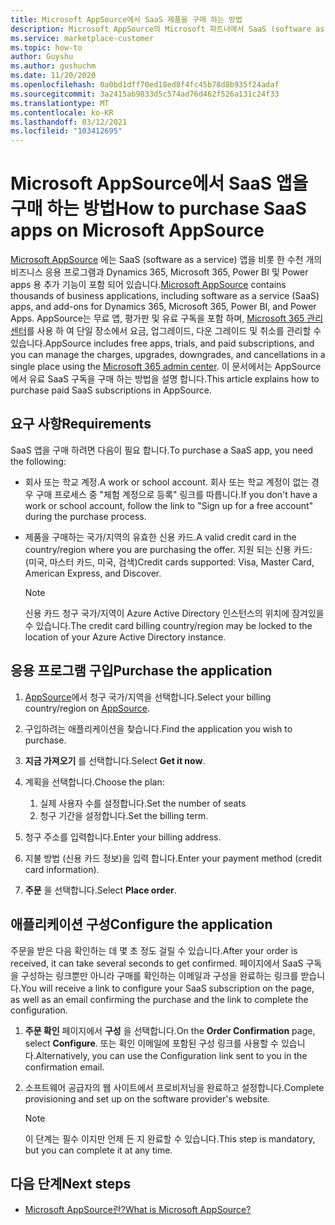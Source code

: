 ```yaml
---
title: Microsoft AppSource에서 SaaS 제품을 구매 하는 방법
description: Microsoft AppSource의 Microsoft 파트너에서 SaaS (software as a service) 앱을 구매 하는 방법을 알아봅니다.
ms.service: marketplace-customer
ms.topic: how-to
author: Guyshu
ms.author: gushuchm
ms.date: 11/20/2020
ms.openlocfilehash: 0a0bd1dff70ed18ed8f4fc45b78d8b935f24adaf
ms.sourcegitcommit: 3a2415ab9833d5c574ad76d462f526a131c24f33
ms.translationtype: MT
ms.contentlocale: ko-KR
ms.lasthandoff: 03/12/2021
ms.locfileid: "103412695"
---
```

# <a name="how-to-purchase-saas-apps-on-microsoft-appsource"></a><span data-ttu-id="34ccc-103">Microsoft AppSource에서 SaaS 앱을 구매 하는 방법</span><span class="sxs-lookup"><span data-stu-id="34ccc-103">How to purchase SaaS apps on Microsoft AppSource</span></span>

<span data-ttu-id="34ccc-104">[Microsoft AppSource](https://appsource.microsoft.com/) 에는 SaaS (software as a service) 앱을 비롯 한 수천 개의 비즈니스 응용 프로그램과 Dynamics 365, Microsoft 365, Power BI 및 Power apps 용 추가 기능이 포함 되어 있습니다.</span><span class="sxs-lookup"><span data-stu-id="34ccc-104">[Microsoft AppSource](https://appsource.microsoft.com/) contains thousands of business applications, including software as a service (SaaS) apps, and add-ons for Dynamics 365, Microsoft 365, Power BI, and Power Apps.</span></span> <span data-ttu-id="34ccc-105">AppSource는 무료 앱, 평가판 및 유료 구독을 포함 하며, [Microsoft 365 관리 센터](/microsoft-365/admin/admin-overview/about-the-admin-center)를 사용 하 여 단일 장소에서 요금, 업그레이드, 다운 그레이드 및 취소를 관리할 수 있습니다.</span><span class="sxs-lookup"><span data-stu-id="34ccc-105">AppSource includes free apps, trials, and paid subscriptions, and you can manage the charges, upgrades, downgrades, and cancellations in a single place using the [Microsoft 365 admin center](/microsoft-365/admin/admin-overview/about-the-admin-center).</span></span> <span data-ttu-id="34ccc-106">이 문서에서는 AppSource에서 유료 SaaS 구독을 구매 하는 방법을 설명 합니다.</span><span class="sxs-lookup"><span data-stu-id="34ccc-106">This article explains how to purchase paid SaaS subscriptions in AppSource.</span></span>

## <a name="requirements"></a><span data-ttu-id="34ccc-107">요구 사항</span><span class="sxs-lookup"><span data-stu-id="34ccc-107">Requirements</span></span>

<span data-ttu-id="34ccc-108">SaaS 앱을 구매 하려면 다음이 필요 합니다.</span><span class="sxs-lookup"><span data-stu-id="34ccc-108">To purchase a SaaS app, you need the following:</span></span>

- <span data-ttu-id="34ccc-109">회사 또는 학교 계정.</span><span class="sxs-lookup"><span data-stu-id="34ccc-109">A work or school account.</span></span> <span data-ttu-id="34ccc-110">회사 또는 학교 계정이 없는 경우 구매 프로세스 중 "체험 계정으로 등록" 링크를 따릅니다.</span><span class="sxs-lookup"><span data-stu-id="34ccc-110">If you don't have a work or school account, follow the link to "Sign up for a free account" during the purchase process.</span></span>

- <span data-ttu-id="34ccc-111">제품을 구매하는 국가/지역의 유효한 신용 카드.</span><span class="sxs-lookup"><span data-stu-id="34ccc-111">A valid credit card in the country/region where you are purchasing the offer.</span></span> <span data-ttu-id="34ccc-112">지원 되는 신용 카드: (미국, 마스터 카드, 미국, 검색)</span><span class="sxs-lookup"><span data-stu-id="34ccc-112">Credit cards supported: Visa, Master Card, American Express, and Discover.</span></span>

    > [!Note]
    > <span data-ttu-id="34ccc-113">신용 카드 청구 국가/지역이 Azure Active Directory 인스턴스의 위치에 잠겨있을 수 있습니다.</span><span class="sxs-lookup"><span data-stu-id="34ccc-113">The credit card billing country/region may be locked to the location of your Azure Active Directory instance.</span></span>

## <a name="purchase-the-application"></a><span data-ttu-id="34ccc-114">응용 프로그램 구입</span><span class="sxs-lookup"><span data-stu-id="34ccc-114">Purchase the application</span></span>

1. <span data-ttu-id="34ccc-115">[AppSource](https://appsource.microsoft.com/)에서 청구 국가/지역을 선택합니다.</span><span class="sxs-lookup"><span data-stu-id="34ccc-115">Select your billing country/region on [AppSource](https://appsource.microsoft.com/).</span></span>
1. <span data-ttu-id="34ccc-116">구입하려는 애플리케이션을 찾습니다.</span><span class="sxs-lookup"><span data-stu-id="34ccc-116">Find the application you wish to purchase.</span></span>
1. <span data-ttu-id="34ccc-117">**지금 가져오기** 를 선택합니다.</span><span class="sxs-lookup"><span data-stu-id="34ccc-117">Select **Get it now**.</span></span>
1. <span data-ttu-id="34ccc-118">계획을 선택합니다.</span><span class="sxs-lookup"><span data-stu-id="34ccc-118">Choose the plan:</span></span>

    1. <span data-ttu-id="34ccc-119">실제 사용자 수를 설정합니다.</span><span class="sxs-lookup"><span data-stu-id="34ccc-119">Set the number of seats</span></span>
    1. <span data-ttu-id="34ccc-120">청구 기간을 설정합니다.</span><span class="sxs-lookup"><span data-stu-id="34ccc-120">Set the billing term.</span></span>
    
1. <span data-ttu-id="34ccc-121">청구 주소를 입력합니다.</span><span class="sxs-lookup"><span data-stu-id="34ccc-121">Enter your billing address.</span></span>
1. <span data-ttu-id="34ccc-122">지불 방법 (신용 카드 정보)을 입력 합니다.</span><span class="sxs-lookup"><span data-stu-id="34ccc-122">Enter your payment method (credit card information).</span></span>    
1. <span data-ttu-id="34ccc-123">**주문** 을 선택합니다.</span><span class="sxs-lookup"><span data-stu-id="34ccc-123">Select **Place order**.</span></span>

## <a name="configure-the-application"></a><span data-ttu-id="34ccc-124">애플리케이션 구성</span><span class="sxs-lookup"><span data-stu-id="34ccc-124">Configure the application</span></span>

<span data-ttu-id="34ccc-125">주문을 받은 다음 확인하는 데 몇 초 정도 걸릴 수 있습니다.</span><span class="sxs-lookup"><span data-stu-id="34ccc-125">After your order is received, it can take several seconds to get confirmed.</span></span> <span data-ttu-id="34ccc-126">페이지에서 SaaS 구독을 구성하는 링크뿐만 아니라 구매를 확인하는 이메일과 구성을 완료하는 링크를 받습니다.</span><span class="sxs-lookup"><span data-stu-id="34ccc-126">You will receive a link to configure your SaaS subscription on the page, as well as an email confirming the purchase and the link to complete the configuration.</span></span>

1. <span data-ttu-id="34ccc-127">**주문 확인** 페이지에서 **구성** 을 선택합니다.</span><span class="sxs-lookup"><span data-stu-id="34ccc-127">On the **Order Confirmation** page, select **Configure**.</span></span> <span data-ttu-id="34ccc-128">또는 확인 이메일에 포함된 구성 링크를 사용할 수 있습니다.</span><span class="sxs-lookup"><span data-stu-id="34ccc-128">Alternatively, you can use the Configuration link sent to you in the confirmation email.</span></span>
1. <span data-ttu-id="34ccc-129">소프트웨어 공급자의 웹 사이트에서 프로비저닝을 완료하고 설정합니다.</span><span class="sxs-lookup"><span data-stu-id="34ccc-129">Complete provisioning and set up on the software provider's website.</span></span>

    > [!Note]
    > <span data-ttu-id="34ccc-130">이 단계는 필수 이지만 언제 든 지 완료할 수 있습니다.</span><span class="sxs-lookup"><span data-stu-id="34ccc-130">This step is mandatory, but you can complete it at any time.</span></span>

## <a name="next-steps"></a><span data-ttu-id="34ccc-131">다음 단계</span><span class="sxs-lookup"><span data-stu-id="34ccc-131">Next steps</span></span>

- [<span data-ttu-id="34ccc-132">Microsoft AppSource란?</span><span class="sxs-lookup"><span data-stu-id="34ccc-132">What is Microsoft AppSource?</span></span>](appsource-overview.md)
